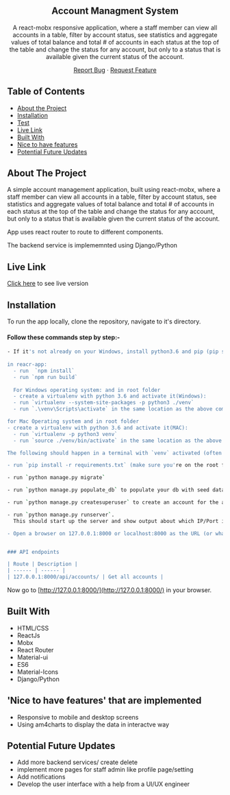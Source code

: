 
<!-- PROJECT LOGO -->

<br />
<p align="center">

  <h2 align="center">Account Managment System</h2>
  <p align="center">A react-mobx responsive application, where a staff member can view all accounts in a table, filter by account status, see statistics and aggregate values of total balance and total # of accounts in each
status at the top of the table and change the status for any account, but only to a status that is available given the current
status of the account.</p>
  <p align="center">
    <a href="https://github.com/RahafTahayneh/account-management-system/issues">Report Bug</a>
    · 
    <a href="https://github.com/RahafTahayneh/account-management-system/issues">Request Feature</a>
  </p>
</p>

<!-- TABLE OF CONTENTS -->
## Table of Contents

* [About the Project](#about-the-project)
* [Installation](#installation)
* [Test](#test)
* [Live Link](#Live-Link)
* [Built With](#built-with)
* [Nice to have features](#nice-to-have-features)
* [Potential Future Updates](#potential-future-updates)


<!-- ABOUT THE PROJECT -->
## About The Project
A simple account management application, built using react-mobx, where a staff member can view all accounts in a table, filter by account status, see statistics and aggregate values of total balance and total # of accounts in each
status at the top of the table and change the status for any account, but only to a status that is available given the current
status of the account.

App uses react router to route to different components. 

The backend service is implememnted using Django/Python
<!-- Live Link  -->

## Live Link

[Click here]() to see live version

<!-- INSTALLATION -->

## Installation

To run the app locally, clone the repository, navigate to it's directory.

#### Follow these commands step by step:-

```bash
- If it's not already on your Windows, install python3.6 and pip (pip should come with it) \* Note: Python 3.7.x is not yet supported.
  
in reacr-app:
  - run  `npm install`
  - run `npm run build`
  
  For Windows operating system: and in root folder
  - create a virtualenv with python 3.6 and activate it(Windows):
  - run `virtualenv --system-site-packages -p python3 ./venv`
  - run `.\venv\Scripts\activate` in the same location as the above command

for Mac Operating system and in root folder
- create a virtualenv with python 3.6 and activate it(MAC):
  - run `virtualenv -p python3 venv`
  - run `source ./venv/bin/activate` in the same location as the above command

The following should happen in a terminal with `venv` activated (often this means you can see the `venv` name in the beginning of the terminal prompt):

- run `pip install -r requirements.txt` (make sure you're on the root folder of the repo where requirement.txt is)

- run `python manage.py migrate`

- run `python manage.py populate_db` to populate your db with seed data.

- run `python manage.py createsuperuser` to create an account for the admin. You can view the admin dashboard here: `127.0.0.1:8000/admin`

- run `python manage.py runserver`.
  This should start up the server and show output about which IP/Port it's running on (usually 127.0.0.1:8000)

- Open a browser on 127.0.0.1:8000 or localhost:8000 as the URL (or whatever URL the previous command displayed)


### API endpoints

| Route | Description |
| ------ | ------ |
| 127.0.0.1:8000/api/accounts/ | Get all accounts |
```

Now go to [http://127.0.0.1:8000/](http://127.0.0.1:8000/) in your browser.

<!-- BUILD WITH -->

## Built With

- HTML/CSS
- ReactJs
- Mobx
- React Router
- Material-ui
- ES6
- Material-Icons
- Django/Python


<!-- Nice to have features -->

## 'Nice to have features' that are implemented
- Responsive to mobile and desktop screens
- Using am4charts to display the data in interactve way  

<!-- potential future updates -->

## Potential Future Updates

- Add more backend services/ create delete 
- implement more pages for staff admin like profile page/setting
- Add notifications
- Develop the user interface with a help from a UI/UX engineer

